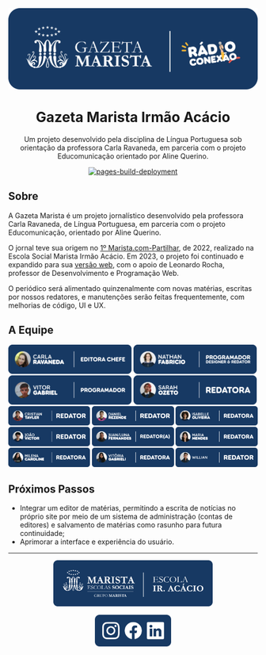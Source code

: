 <a href="https://maristairacacio.github.io/GazetaMarista/">
  <img src="docs/gazeta-marista_radio-conexao.png" align="center" />
</a>
<h1 align="center">Gazeta Marista Irmão Acácio</h1>
<p align="center">Um projeto desenvolvido pela disciplina de Língua Portuguesa sob orientação da professora Carla Ravaneda, em parceria com o projeto Educomunicação orientado por Aline Querino.</p>
<p align="center">
  <a href="https://github.com/MaristaIrAcacio/GazetaMarista/actions/workflows/pages/pages-build-deployment"><img src="https://github.com/MaristaIrAcacio/GazetaMarista/actions/workflows/pages/pages-build-deployment/badge.svg" alt="pages-build-deployment"></a>
</p>

## Sobre

A Gazeta Marista é um projeto jornalístico desenvolvido pela professora Carla Ravaneda, de Língua Portuguesa, em parceria com o projeto Educomunicação, orientado por Aline Querino.

O jornal teve sua origem no [1º Marista.com-Partilhar](https://www.instagram.com/p/Cl01IYWODaJ/), de 2022, realizado na Escola Social Marista Irmão Acácio. Em 2023, o projeto foi continuado e expandido para sua [versão web](https://maristairacacio.github.io/GazetaMarista/), com o apoio de Leonardo Rocha, professor de Desenvolvimento e Programação Web.

O periódico será alimentado quinzenalmente com novas matérias, escritas por nossos redatores, e manutenções serão feitas frequentemente, com melhorias de código, UI e UX.

## A Equipe

<img width="49.45%" src="docs/pessoas/carla-ravaneda_editora-chefe.png" alt="Carla Ravaneda: editora chefe" /> <img width="49.45%" src="docs/pessoas/nathan-fabricio_ocupacoes.png" alt="Nathan Fabricio: programador, designer e redator" />
<img width="49.45%" src="docs/pessoas/vitor-gabriel_programador.png" alt="Vitor Gabriel: programador" />
<img width="49.45%" src="docs/pessoas/sarah-ozeto_redatora.png" alt="Sarah Ozeto: redatora" />
<img width="32.80%" src="docs/pessoas/cristian-tayler_redator.png" alt="Cristian Tayler: redator" />
<img width="32.80%" src="docs/pessoas/daniel-rezende_redator.png" alt="Daniel Rezende: redator" />
<img width="32.80%" src="docs/pessoas/isabelle-oliveira_redatora.png" alt="Isabelle Oliveira: redatora" />
<img width="32.80%" src="docs/pessoas/joao-victor_redator.png" alt="João Victor: redator" />
<img width="32.80%" src="docs/pessoas/juan-luna-fernandes_redator-a.png" alt="Juan/Luna Fernandes: redator(a)" />
<img width="32.80%" src="docs/pessoas/maria-mendes_redatora.png" alt="Maria Mendes: redatora" />
<img width="32.80%" src="docs/pessoas/milena-caroline_redatora.png" alt="Milena Caroline: redatora" />
<img width="32.80%" src="docs/pessoas/vitoria-gabrieli_redatora.png" alt="Vitória Gabrieli: redatora" />
<img width="32.80%" src="docs/pessoas/willian_redator.png" alt="Willian: redator" />

## Próximos Passos

* Integrar um editor de matérias, permitindo a escrita de notícias no próprio site por meio de um sistema de administração (contas de editores) e salvamento de matérias como rasunho para futura continuidade;
* Aprimorar a interface e experiência do usuário.

---

<p align="center">
  <a href="https://maristaescolassociais.org.br/escola/marista-escola-social-ir-acacio/">
    <img width="64%" src="docs/marista_azul-fundo.png" />
  </a>
</p>
<p align="center">
  <a href="https://www.instagram.com/maristairacacio/"><img height="64px" src="docs/redes/instagram.png" /></a><a href="https://www.facebook.com/maristairacacio"><img height="64px" src="docs/redes/facebook.png" /></a><a href="https://www.linkedin.com/company/marista-ir-acácio/"><img height="64px" src="docs/redes/linkedin.png" /></a>
</p>

